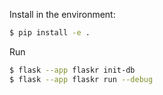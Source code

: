 Install in the environment:
```sh
$ pip install -e .
```
Run
```sh
$ flask --app flaskr init-db
$ flask --app flaskr run --debug 
```
